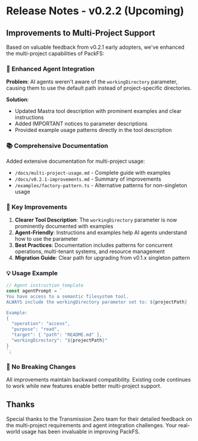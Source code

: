 # Release Notes - v0.2.2 (Upcoming)

<!-- Note: This is a planning document for the upcoming v0.2.2 release. 
     The version in package.json will be automatically updated by npm run release -->

## Improvements to Multi-Project Support

Based on valuable feedback from v0.2.1 early adopters, we've enhanced the multi-project capabilities of PackFS:

### 🎯 Enhanced Agent Integration

**Problem**: AI agents weren't aware of the `workingDirectory` parameter, causing them to use the default path instead of project-specific directories.

**Solution**: 
- Updated Mastra tool description with prominent examples and clear instructions
- Added IMPORTANT notices to parameter descriptions
- Provided example usage patterns directly in the tool description

### 📚 Comprehensive Documentation

Added extensive documentation for multi-project usage:
- `/docs/multi-project-usage.md` - Complete guide with examples
- `/docs/v0.2.1-improvements.md` - Summary of improvements
- `/examples/factory-pattern.ts` - Alternative patterns for non-singleton usage

### 🔧 Key Improvements

1. **Clearer Tool Description**: The `workingDirectory` parameter is now prominently documented with examples
2. **Agent-Friendly**: Instructions and examples help AI agents understand how to use the parameter
3. **Best Practices**: Documentation includes patterns for concurrent operations, multi-tenant systems, and resource management
4. **Migration Guide**: Clear path for upgrading from v0.1.x singleton pattern

### 💡 Usage Example

```javascript
// Agent instruction template
const agentPrompt = `
You have access to a semantic filesystem tool. 
ALWAYS include the workingDirectory parameter set to: ${projectPath}

Example:
{
  "operation": "access",
  "purpose": "read",
  "target": { "path": "README.md" },
  "workingDirectory": "${projectPath}"
}
`;
```

### 🚀 No Breaking Changes

All improvements maintain backward compatibility. Existing code continues to work while new features enable better multi-project support.

## Thanks

Special thanks to the Transmission Zero team for their detailed feedback on the multi-project requirements and agent integration challenges. Your real-world usage has been invaluable in improving PackFS.